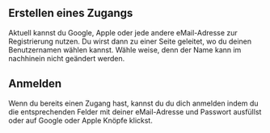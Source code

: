 ## Erstellen eines Zugangs

Aktuell kannst du Google, Apple oder jede andere eMail-Adresse zur Registrierung nutzen.
Du wirst dann zu einer Seite geleitet, wo du deinen Benutzernamen wählen kannst. Wähle weise, denn der Name kann im nachhinein nicht geändert werden.

## Anmelden

Wenn du bereits einen Zugang hast, kannst du du dich anmelden indem du die entsprechenden Felder mit deiner eMail-Adresse und Passwort ausfüllst oder auf Google oder Apple Knöpfe klickst.
